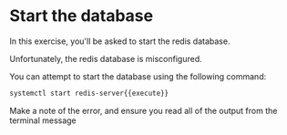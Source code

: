 # Start the database

In this exercise, you'll be asked to start the redis database.

Unfortunately, the redis database is misconfigured.

You can attempt to start the database using the following command:

```bash
systemctl start redis-server{{execute}}
```

Make a note of the error, and ensure you read all of the output from the terminal message
